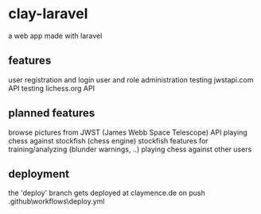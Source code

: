 # clay-laravel
a web app made with laravel

## features
user registration and login
user and role administration
testing jwstapi.com API
testing lichess.org API

## planned features
browse pictures from JWST (James Webb Space Telescope) API
playing chess against stockfish (chess engine)
stockfish features for training/analyzing (blunder warnings, ..)
playing chess against other users

## deployment
the 'deploy' branch gets deployed at claymence.de on push
.github\workflows\deploy.yml